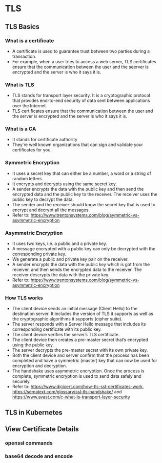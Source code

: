 # TLS

## TLS Basics
### What is a certificate
* A certificate is used to guarantee trust between two parties during a transaction. 
* For example, when a user tries to access a web server, TLS certificates ensure that
the communication between the user and the seerver is encrypted and the server is who it says it is.

### What is TLS
* TLS stands for transport layer security. It is a cryptographic protocol that provides end-to-end security of data sent between applications over the Internet. 
* TLS certificates ensure that the communication between the user and the server is encrypted and the server is who it says it is.

### What is a CA
* It stands for certificate authority
* They're well known organizations that can sign and validate your certificates for you.

### Symmetric Encryption
* It uses a secret key that can either be a number, a word or a string of random letters. 
* It encrypts and decrypts using the same secret key. 
* A sender encrypts the data with the public key and then send the encrypted data and the public key to the receiver. The receiver uses the public key to decrypt the data.
* The sender and the receiver should know the secret key that is used to encrypt and decrypt all the messages.
* Refer to: https://www.trentonsystems.com/blog/symmetric-vs-asymmetric-encryption

### Asymmetric Encryption
* It uses two keys, i.e. a public and a private key. 
* A message encrypted with a public key can only be decrypted with the corresponding private key.
* We generate a public and private key pair on the receiver.
* A sender encrypts the data with the public key which is got from the receiver, and then sends the encrypted data to the receiver. The receiver descrypts the data with the private key.
* Refer to: https://www.trentonsystems.com/blog/symmetric-vs-asymmetric-encryption

### How TLS works
* The client device sends an initial message (Client Hello) to the destination server. It includes the version of TLS it supports as well as the cryptographic algorithms it supports (cipher suite).
* The server responds with a Server Hello message that includes its corresponding certificate with its public key.
* The client device verifies the server’s TLS certificate.
* The client device then creates a pre-master secret that’s encrypted using the public key.
* The server decrypts the pre-master secret with its own private key.
* Both the client device and server confirm that the process has been completed and have a symmetric (master) key that can now be used for encryption and decryption.
* The handshake uses asymmetric encryption. Once the process is complete, symmetric encryption is used to send data safely and securely.
* Refer to: https://www.digicert.com/how-tls-ssl-certificates-work, https://sematext.com/glossary/ssl-tls-handshake/ and https://www.avast.com/c-what-is-transport-layer-security



## TLS in Kubernetes

## View Certificate Details
### openssl commands
### base64 decode and encode